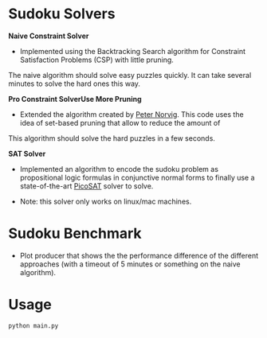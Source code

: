 Sudoku Solvers
=========

**Naive Constraint Solver**

- Implemented using the Backtracking Search algorithm for Constraint Satisfaction Problems (CSP) with little pruning.

The naive algorithm should solve easy puzzles quickly. It can take several minutes to solve the hard ones this way.

**Pro Constraint SolverUse More Pruning**

- Extended the algorithm created by [Peter Norvig](http://norvig.com/sudoku.html). This code uses the idea of set-based pruning that allow to reduce the amount of

This algorithm should solve the hard puzzles in a few seconds.

**SAT Solver**

- Implemented an algorithm to encode the sudoku problem as propositional logic formulas in conjunctive normal forms to finally use a state-of-the-art [PicoSAT](http://fmv.jku.at/picosat/) solver to solve.

- Note: this solver only works on linux/mac machines.

Sudoku Benchmark
=========
- Plot producer that shows the the performance difference of the different approaches (with a timeout of 5 minutes or something on the naive algorithm).

Usage
=========

```terminal
python main.py
